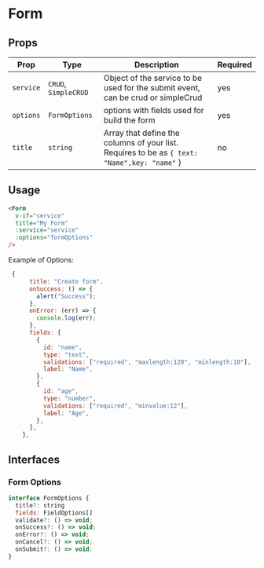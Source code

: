 # Form

## Props

| Prop      | Type                 | Description                                                                                  | Required |
| --------- | -------------------- | -------------------------------------------------------------------------------------------- | -------- |
| `service` | `CRUD`, `SimpleCRUD` | Object of the service to be used for the submit event, can be crud or simpleCrud             | yes      |
| `options` | `FormOptions`        | options with fields used for build the form                                                  | yes      |
| `title`   | `string`             | Array that define the columns of your list. Requires to be as `{ text: "Name",key: "name"` } | no       |

## Usage

```html
<Form
  v-if="service"
  title="My Form"
  :service="service"
  :options="formOptions"
/>
```

Example of Options:

```js
 {
      title: "Create form",
      onSuccess: () => {
        alert("Success");
      },
      onError: (err) => {
        console.log(err);
      },
      fields: [
        {
          id: "name",
          type: "text",
          validations: ["required", "maxlength:120", "minlength:10"],
          label: "Name",
        },
        {
          id: "age",
          type: "number",
          validations: ["required", "minvalue:12"],
          label: "Age",
        },
      ],
    },
```

## Interfaces

### Form Options

```js
interface FormOptions {
  title?: string
  fields: FieldOptions[]
  validate?: () => void;
  onSuccess?: () => void;
  onError?: () => void;
  onCancel?: () => void;
  onSubmit?: () => void;
}
```
